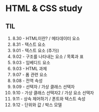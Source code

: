 # HTML & CSS study

## TIL
01. 8.30 - HTML이란? / 메타데이터 요소
02. 8.31 - 텍스트 요소
03. 9.01 - 텍스트 요소 (추가))
04. 9.02 - 구조를 나타내는 요소 / 목록과 표
05. 9.03 - 임베디드 요소
06. 9.03 - HTML 과제
07. 9.07 - 폼 관련 요소
08. 9.08 - 전역 속성
09. 9.09 - 선택자 / 가상 클래스 선택자
10. 9.10 - 가상 클래스 선택자2 / 가상 요소 선택자
11. 9.11 - 상속 제어하기 / 폰트와 텍스트 속성
12. 9.12 - 단위와 값 / 박스 모델